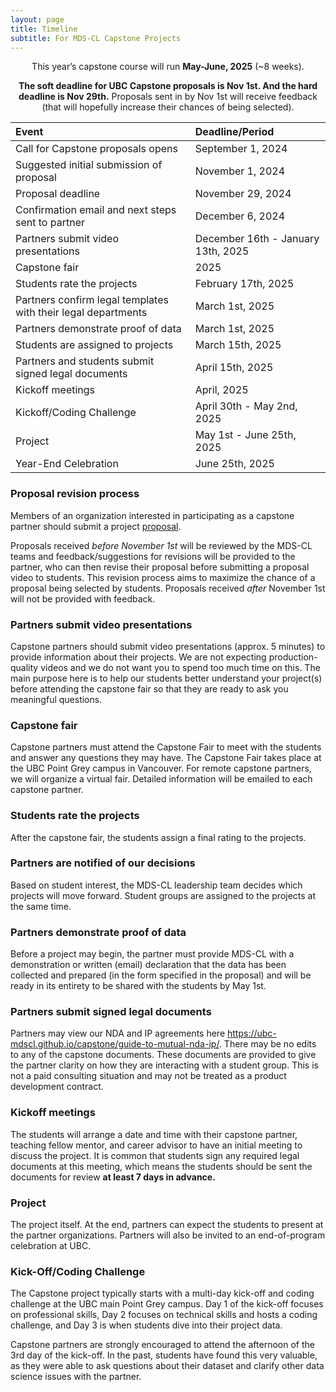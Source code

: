 ```yaml
---
layout: page
title: Timeline
subtitle: For MDS-CL Capstone Projects
---
```


<p style="text-align: center;">This year’s capstone course will run <b>May-June, 2025</b> (~8 weeks).</p>

<p style="text-align: center;"><b>The soft deadline for UBC Capstone proposals is Nov 1st. And the hard deadline is Nov 29th.</b> Proposals sent in by Nov 1st will receive feedback (that will hopefully increase their chances of being selected).</p> 

| Event  | Deadline/Period |
| :------------- | :------------- |
| Call for Capstone proposals opens | September 1, 2024 |
| Suggested initial submission of proposal  | November 1, 2024 |
| Proposal deadline | November 29, 2024 |
| Confirmation email and next steps sent to partner | December 6, 2024 |
| Partners submit video presentations | December 16th - January 13th, 2025 |
| Capstone fair | 2025 |
| Students rate the projects  | February 17th, 2025 |
| Partners confirm legal templates with their legal departments | March 1st, 2025 |
| Partners demonstrate proof of data | March 1st, 2025 |
| Students are assigned to projects  | March 15th, 2025 |
| Partners and students submit signed legal documents | April 15th, 2025 |
| Kickoff meetings | April, 2025 |
| Kickoff/Coding Challenge | April 30th  - May 2nd, 2025 |
| Project | May 1st - June 25th, 2025 |
| Year-End Celebration | June 25th, 2025 |


### Proposal revision process 

Members of an organization interested in participating as a capstone partner should submit a project [proposal](https://ubc-mds.github.io/capstone/proposal/). 

Proposals received *before November 1st* will be reviewed by the MDS-CL teams and feedback/suggestions for revisions will be provided to the partner, who can then revise their proposal before submitting a proposal video to students. This revision process aims to maximize the chance of a proposal being selected by students. Proposals received *after* November 1st will not be provided with feedback. 

### Partners submit video presentations 

Capstone partners should submit video presentations (approx. 5 minutes) to provide information about their projects. We are not expecting production-quality videos and we do not want you to spend too much time on this. The main purpose here is to help our students better understand your project(s) before attending the capstone fair so that they are ready to ask you meaningful questions. 

### Capstone fair 

Capstone partners must attend the Capstone Fair to meet with the students and answer any questions they may have. The Capstone Fair takes place at the UBC Point Grey campus in Vancouver. For remote capstone partners, we will organize a virtual fair. Detailed information will be emailed to each capstone partner. 

### Students rate the projects 

After the capstone fair, the students assign a final rating to the projects. 

### Partners are notified of our decisions 

Based on student interest, the MDS-CL leadership team decides which projects will move forward. Student groups are assigned to the projects at the same time. 

### Partners demonstrate proof of data 

Before a project may begin, the partner must provide MDS-CL with a demonstration or written (email) declaration that the data has been collected and prepared (in the form specified in the proposal) and will be ready in its entirety to be shared with the students by May 1st.  

### Partners submit signed legal documents

Partners may view our NDA and IP agreements here https://ubc-mdscl.github.io/capstone/guide-to-mutual-nda-ip/. There may be no edits to any of the capstone documents. These documents are provided to give the partner clarity on how they are interacting with a student group. This is not a paid consulting situation and may not be treated as a product development contract.

### Kickoff meetings 

The students will arrange a date and time with their capstone partner, teaching fellow mentor, and career advisor to have an initial meeting to discuss the project. It is common that students sign any required legal documents at this meeting, which means the students should be sent the documents for review <b>at least 7 days in advance.</b> 

### Project 

The project itself. At the end, partners can expect the students to present at the partner organizations. Partners will also be invited to an end-of-program celebration at UBC. 

### Kick-Off/Coding Challenge

The Capstone project typically starts with a multi-day kick-off and coding challenge at the UBC main Point Grey campus. Day 1 of the kick-off focuses on professional skills, Day 2 focuses on technical skills and hosts a coding challenge, and Day 3 is when students dive into their project data.  

Capstone partners are strongly encouraged to attend the afternoon of the 3rd day of the kick-off. In the past, students have found this very valuable, as they were able to ask questions about their dataset and clarify other data science issues with the partner.
